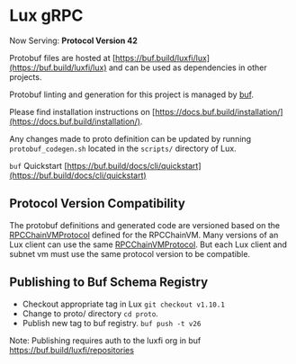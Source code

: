# Lux gRPC

Now Serving: **Protocol Version 42**

Protobuf files are hosted at
[https://buf.build/luxfi/lux](https://buf.build/luxfi/lux) and
can be used as dependencies in other projects.

Protobuf linting and generation for this project is managed by
[buf](https://github.com/bufbuild/buf).

Please find installation instructions on
[https://docs.buf.build/installation/](https://docs.buf.build/installation/).

Any changes made to proto definition can be updated by running
`protobuf_codegen.sh` located in the `scripts/` directory of Lux.

`buf` Quickstart
[https://buf.build/docs/cli/quickstart](https://buf.build/docs/cli/quickstart)

## Protocol Version Compatibility

The protobuf definitions and generated code are versioned based on the
[RPCChainVMProtocol](../version/version.go#L13) defined for the RPCChainVM.
Many versions of an Lux client can use the same
[RPCChainVMProtocol](../version/version.go#L13). But each Lux client and
subnet vm must use the same protocol version to be compatible.

## Publishing to Buf Schema Registry

- Checkout appropriate tag in Lux `git checkout v1.10.1`
- Change to proto/ directory `cd proto`.
- Publish new tag to buf registry. `buf push -t v26`

Note: Publishing requires auth to the luxfi org in buf
https://buf.build/luxfi/repositories
